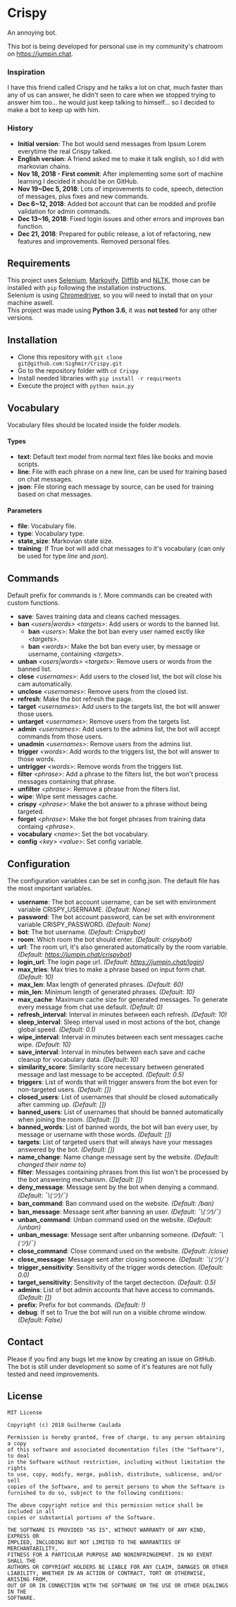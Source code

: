 # Crispy
An annoying bot.

This bot is being developed for personal use in my community's chatroom on https://jumpin.chat.

### Inspiration

I have this friend called Crispy and he talks a lot on chat, much faster than any of us can answer,
he didn't seen to care when we stopped trying to answer him too... he would just keep talking to himself... so I decided
to make a bot to keep up with him.

### History
- **Initial version**: The bot would send messages from Ipsum Lorem everytime the real Crispy talked.
- **English version**: A friend asked me to make it talk english, so I did with markovian chains.
- **Nov 18, 2018 - First commit**: After implementing some sort of machine learning I decided it should be on GitHub.
- **Nov 19~Dec 5, 2018**: Lots of improvements to code, speech, detection of messages, plus fixes and new commands.
- **Dec 6~12, 2018**: Added bot account that can be modded and profile validation for admin commands.
- **Dec 13~16, 2018**: Fixed login issues and other errors and improves ban function.
- **Dec 21, 2018**: Prepared for public release, a lot of refactoring, new features and improvements. Removed personal files.

## Requirements
This project uses [Selenium](https://github.com/SeleniumHQ/selenium),
[Markovify](https://github.com/jsvine/markovify), [Difflib](https://github.com/enthought/Python-2.7.3/blob/master/Lib/difflib.py)
and [NLTK](https://github.com/nltk/nltk), those can be installed with `pip` following the installation instructions.  
Selenium is using [Chromedriver](https://sites.google.com/a/chromium.org/chromedriver/downloads),
so you will need to install that on your machine aswell.  
This project was made using **Python 3.6**, it was **not tested** for any other versions.

## Installation
- Clone this repository with `git clone git@github.com:Sighmir/Crispy.git`
- Go to the repository folder with `cd Crispy`
- Install needed libraries with `pip install -r requirments`
- Execute the project with `python main.py`

## Vocabulary
Vocabulary files should be located inside the folder *models*.
#### Types
- **text**: Default text model from normal text files like books and movie scripts.
- **line**: File with each phrase on a new line, can be used for training based on chat messages.
- **json**: File storing each message by source, can be used for training based on chat messages.

#### Parameters
- **file**: Vocabulary file.
- **type**: Vocabulary type.
- **state_size**: Markovian state size.
- **training**: If True bot will add chat messages to it's vocabulary (can only be used for type *line* and *json*).

## Commands
Default prefix for commands is *!*. More commands can be created with custom functions.
- **save**: Saves training data and cleans cached messages.
- **ban** *&lt;users|words>* *&lt;targets>*: Add users or words to the banned list.
  - **ban** *&lt;users>*: Make the bot ban every user named exctly like *&lt;targets>*.
  - **ban** *&lt;words>*: Make the bot ban every user, by message or username, containing *&lt;targets>*.
- **unban** *&lt;users|words>* *&lt;targets>*: Remove users or words from the banned list.
- **close** *&lt;usernames>*: Add users to the closed list, the bot will close his cam automatically.
- **unclose** *&lt;usernames>*: Remove users from the closed list.
- **refresh**: Make the bot refresh the page.
- **target** *&lt;usernames>*: Add users to the targets list, the bot will answer those users.
- **untarget** *&lt;usernames>*: Remove users from the targets list.
- **admin** *&lt;usernames>*: Add users to the admins list, the bot will accept commands from those users.
- **unadmin** *&lt;usernames>*: Remove users from the admins list.
- **trigger** *&lt;words>*: Add words to the triggers list, the bot will answer to those words.
- **untrigger** *&lt;words>*: Remove words from the triggers list.
- **filter** *&lt;phrase>*: Add a phrase to the filters list, the bot won't process messages containing that phrase.
- **unfilter** *&lt;phrase>*: Remove a phrase from the filters list.
- **wipe**: Wipe sent messages cache.
- **crispy** *&lt;phrase>*: Make the bot answer to a phrase without being targeted.
- **forget** *&lt;phrase>*: Make the bot forget phrases from training data containg *&lt;phrase>*.
- **vocabulary** *&lt;name>*: Set the bot vocabulary.
- **config** *&lt;key>* *&lt;value>*: Set config variable.

## Configuration
The configuration variables can be set in config.json. The default file has the most important variables.
- **username**: The bot account username, can be set with environment variable CRISPY_USERNAME. *(Default: None)*
- **password**: The bot account password, can be set with environment variable CRISPY_PASSWORD. *(Default: None)*
- **bot**: The bot username. *(Default: Crispybot)*
- **room**: Which room the bot should enter. *(Default: crispybot)*
- **url**: The room url, it's also generated automatically by the room variable. *(Default: https://jumpin.chat/crispybot)*
- **login_url**: The login page url. *(Default: https://jumpin.chat/login)*
- **max_tries**: Max tries to make a phrase based on input form chat. *(Default: 10)*
- **max_len**: Max length of generated phrases. *(Default: 60)*
- **min_len**: Minimum length of generated phrases. *(Default: 10)*
- **max_cache**: Maximum cache size for generated messages. To generate every message from chat use default. *(Default: 0)*
- **refresh_interval**: Interval in minutes between each refresh. *(Default: 10)*
- **sleep_interval**: Sleep interval used in most actions of the bot, change global speed. *(Default: 0.1)*
- **wipe_interval**: Interval in minutes between each sent messages cache wipe. *(Default: 10)*
- **save_interval**: Interval in minutes between each save and cache cleanup for vocabulary data. *(Default: 10)*
- **similarity_score**: Similarity score necessary between generated message and last message to be accepted. *(Default: 0.5)*
- **triggers**: List of words that will trigger answers from the bot even for non-targeted users. *(Default: [])*
- **closed_users**: List of usernames that should be closed automatically after camming up. *(Default: [])*
- **banned_users**: List of usernames that should be banned automatically when joining the room. *(Default: [])*
- **banned_words**: List of banned words, the bot will ban every user, by message or username with those words. *(Default: [])*
- **targets**: List of targeted users that will always have your messages answered by the bot. *(Default: [])*
- **name_change**: Name change message sent by the website. *(Default: changed their name to)*
- **filter**: Messages containing phrases from this list won't be processed by the bot answering mechanism. *(Default: [])*
- **deny_message**: Message sent by the bot when denying a command. *(Default: ¯\\_(ツ)_/¯)*
- **ban_command**: Ban command used on the website. *(Default: /ban)*
- **ban_message**: Message sent after banning an user. *(Default: ¯\\_(ツ)_/¯)*
- **unban_command**: Unban command used on the website. *(Default: /unban)*
- **unban_message**: Message sent after unbanning someone. *(Default: ¯\\_(ツ)_/¯)*
- **close_command**: Close command used on the website. *(Default: /close)*
- **close_message**: Message sent after closing someone. *(Default: ¯\\_(ツ)_/¯)*
- **trigger_sensitivity**: Sensitivity of the trigger words detection. *(Default: 0.0)*
- **target_sensitivity**: Sensitivity of the target dectection. *(Default: 0.5)*
- **admins**: List of bot admin accounts that have access to commands. *(Default: [])*
- **prefix**: Prefix for bot commands. *(Default: !)*
- **debug**: If set to True the bot will run on a visible chrome window. *(Default: False)*

## Contact

Please if you find any bugs let me know by creating an issue on GitHub.  
The bot is still under development so some of it's features are not fully tested and need improvements.

## License

```
MIT License

Copyright (c) 2018 Guilherme Caulada

Permission is hereby granted, free of charge, to any person obtaining a copy
of this software and associated documentation files (the "Software"), to deal
in the Software without restriction, including without limitation the rights
to use, copy, modify, merge, publish, distribute, sublicense, and/or sell
copies of the Software, and to permit persons to whom the Software is
furnished to do so, subject to the following conditions:

The above copyright notice and this permission notice shall be included in all
copies or substantial portions of the Software.

THE SOFTWARE IS PROVIDED "AS IS", WITHOUT WARRANTY OF ANY KIND, EXPRESS OR
IMPLIED, INCLUDING BUT NOT LIMITED TO THE WARRANTIES OF MERCHANTABILITY,
FITNESS FOR A PARTICULAR PURPOSE AND NONINFRINGEMENT. IN NO EVENT SHALL THE
AUTHORS OR COPYRIGHT HOLDERS BE LIABLE FOR ANY CLAIM, DAMAGES OR OTHER
LIABILITY, WHETHER IN AN ACTION OF CONTRACT, TORT OR OTHERWISE, ARISING FROM,
OUT OF OR IN CONNECTION WITH THE SOFTWARE OR THE USE OR OTHER DEALINGS IN THE
SOFTWARE.
```
